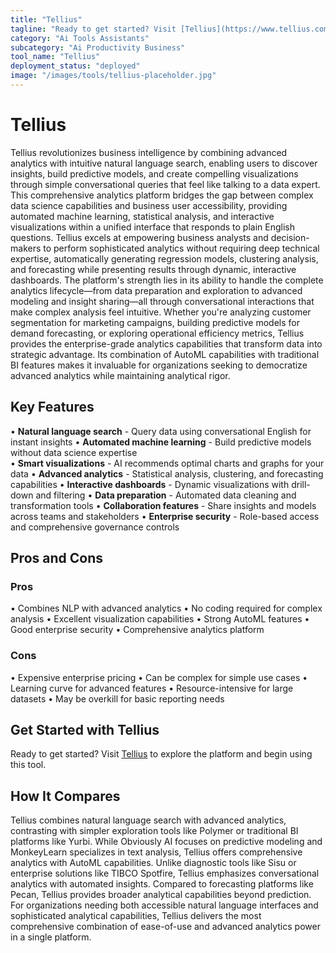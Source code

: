 ```yaml
---
title: "Tellius"
tagline: "Ready to get started? Visit [Tellius](https://www.tellius.com) to explore the platform and begin using this tool...."
category: "Ai Tools Assistants"
subcategory: "Ai Productivity Business"
tool_name: "Tellius"
deployment_status: "deployed"
image: "/images/tools/tellius-placeholder.jpg"
---
```


# Tellius

Tellius revolutionizes business intelligence by combining advanced analytics with intuitive natural language search, enabling users to discover insights, build predictive models, and create compelling visualizations through simple conversational queries that feel like talking to a data expert. This comprehensive analytics platform bridges the gap between complex data science capabilities and business user accessibility, providing automated machine learning, statistical analysis, and interactive visualizations within a unified interface that responds to plain English questions. Tellius excels at empowering business analysts and decision-makers to perform sophisticated analytics without requiring deep technical expertise, automatically generating regression models, clustering analysis, and forecasting while presenting results through dynamic, interactive dashboards. The platform's strength lies in its ability to handle the complete analytics lifecycle—from data preparation and exploration to advanced modeling and insight sharing—all through conversational interactions that make complex analysis feel intuitive. Whether you're analyzing customer segmentation for marketing campaigns, building predictive models for demand forecasting, or exploring operational efficiency metrics, Tellius provides the enterprise-grade analytics capabilities that transform data into strategic advantage. Its combination of AutoML capabilities with traditional BI features makes it invaluable for organizations seeking to democratize advanced analytics while maintaining analytical rigor.

## Key Features

• **Natural language search** - Query data using conversational English for instant insights
• **Automated machine learning** - Build predictive models without data science expertise  
• **Smart visualizations** - AI recommends optimal charts and graphs for your data
• **Advanced analytics** - Statistical analysis, clustering, and forecasting capabilities
• **Interactive dashboards** - Dynamic visualizations with drill-down and filtering
• **Data preparation** - Automated data cleaning and transformation tools
• **Collaboration features** - Share insights and models across teams and stakeholders
• **Enterprise security** - Role-based access and comprehensive governance controls

## Pros and Cons

### Pros
• Combines NLP with advanced analytics
• No coding required for complex analysis
• Excellent visualization capabilities
• Strong AutoML features
• Good enterprise security
• Comprehensive analytics platform

### Cons
• Expensive enterprise pricing
• Can be complex for simple use cases
• Learning curve for advanced features
• Resource-intensive for large datasets
• May be overkill for basic reporting needs

## Get Started with Tellius

Ready to get started? Visit [Tellius](https://www.tellius.com) to explore the platform and begin using this tool.

## How It Compares

Tellius combines natural language search with advanced analytics, contrasting with simpler exploration tools like Polymer or traditional BI platforms like Yurbi. While Obviously AI focuses on predictive modeling and MonkeyLearn specializes in text analysis, Tellius offers comprehensive analytics with AutoML capabilities. Unlike diagnostic tools like Sisu or enterprise solutions like TIBCO Spotfire, Tellius emphasizes conversational analytics with automated insights. Compared to forecasting platforms like Pecan, Tellius provides broader analytical capabilities beyond prediction. For organizations needing both accessible natural language interfaces and sophisticated analytical capabilities, Tellius delivers the most comprehensive combination of ease-of-use and advanced analytics power in a single platform.